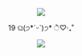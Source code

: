 <p align="center">
  <img src="https://count.getloli.com/get/@walrein?theme=rule34" />
</p>

<p align="center">19 ଘ(੭*ˊᵕˋ)੭* ੈ♡‧₊˚</p>

<p align="center">
  <img src="https://files.catbox.moe/20npet.gif" />
</p>

